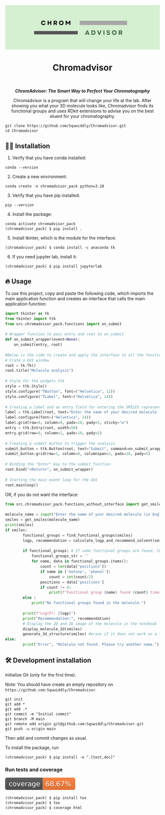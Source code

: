 <div align="center">
  <img src="assets/Chromadvisor_logo.png" alt="Project Logo">
</div>

<h1 align="center">
Chromadvisor
</h1>

<br>

<p align="center"><strong><em>ChromAdvisor: The Smart Way to Perfect Your Chromatography</em></strong></p>

<p align="center">Chromadvisor is a program that will change your life at the lab. After showing you what your 3D molecule looks like, Chromadvisor finds its functional groups and uses RDkit extensions to advise you on the best eluent for your chromatography.</p>


```
git clone https://github.com/Squwiddly/Chromadvisor.git
cd Chromadvisor
```

## 👩‍💻 Installation
1. Verify that you have conda installed:

```
conda --version
```

2. Create a new environment:

```
conda create -n chromadvisor_pack python=3.10 
```

3. Verify that you have pip installed:

```
pip --version
```

4. Install the package:

```
conda activate chromadvisor_pack
(chromadvisor_pack) $ pip install .
```

5. Install tkinter, which is the module for the interface:

```
(chromadvisor_pack) $ conda install -c anaconda tk
```

6. If you need jupyter lab, install it:

```
(chromadvisor_pack) $ pip install jupyterlab
```


## 🔥 Usage

To use this project, copy and paste the following code, which imports the main application function and creates an interface that calls the main application function:

```python
import tkinter as tk
from tkinter import ttk
from src.chromadvisor_pack.functions import on_submit

# Wrapper function to pass entry and root to on_submit
def on_submit_wrapper(event=None):
    on_submit(entry, root)

#Below is the code to create and apply the interface to all the functions
# Crate a GUI window
root = tk.Tk()
root.title("Molecule analysis")

# Style for the widgets ttk
style = ttk.Style()
style.configure("TButton", font=("Helvetica", 12))
style.configure("TLabel", font=("Helvetica", 14))

# Creating a label and an entry field for entering the SMILES representation
label = ttk.Label(root, text="Enter the name of your desired molecule (in English) :")
label.configure(font=("Helvetica", 14))
label.grid(row=0, column=0, padx=10, pady=5, sticky="w")
entry = ttk.Entry(root, width=50)
entry.grid(row=0, column=1, padx=10, pady=5)

# Creating a submit button to trigger the analysis
submit_button = ttk.Button(root, text="Submit", command=on_submit_wrapper)
submit_button.grid(row=1, column=0, columnspan=2, padx=10, pady=5)

# Binding the "Enter" key to the submit function
root.bind("<Return>", on_submit_wrapper)

# Starting the main event loop for the GUI
root.mainloop()
```
OR, if you do not want the interface:

```python
from src.chromadvisor_pack.functions_without_interface import get_smiles, find_functional_groups, calculate_logp_and_recommend_solvent, display_molecule_2d, generate_3d_structure

molecule_name = input("Enter the name of your desired molecule (in English) :")# Retrieve the molecule in english from the entry field
smiles = get_smiles(molecule_name)
print(smiles)
if smiles:
        functional_groups = find_functional_groups(smiles)
        logp, recommendation = calculate_logp_and_recommend_solvent(smiles)
   
        if functional_groups: # If some functional groups are found, they will be displayed
            functional_groups_str = ''
            for name, data in functional_groups.items():
                count = len(data["positions"])
                if name in ['ketone', 'phenol']:
                    count = int(count/2)
                positions = data['positions']
                if count != 0:
                    print(f"Functional group {name} found {count} times in the molecule.")
        else :
            print("No functional groups found in the molecule.")

        print(f"Log(P): {logp}")
        print("Recommendation:", recommendation)
        # Display the 2D and 3D image of the molecule in the notebook
        display_molecule_2d(smiles)
        generate_3d_structure(smiles) #erase if it does not work on a file.py
else:
        print("Error", "Molecule not found. Please try another name.")
```

## 🛠️ Development installation

Initialize Git (only for the first time). 

Note: You should have create an empty repository on `https://github.com:Squwiddly/Chromadvisor`.

```
git init
git add * 
git add .*
git commit -m "Initial commit" 
git branch -M main
git remote add origin git@github.com:Squwiddly/Chromadvisor.git 
git push -u origin main
```

Then add and commit changes as usual. 

To install the package, run

```
(chromadvisor_pack) $ pip install -e ".[test,doc]"
```

### Run tests and coverage

![Coverage Status](assets/coverage-badge.svg)

```
(chromadvisor_pack) $ pip install tox
(chromadvisor_pack) $ tox
(chromadvisor_pack) $ coverage html
```


